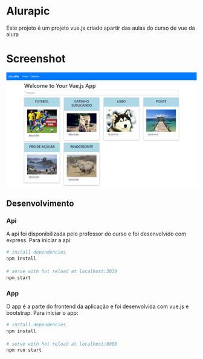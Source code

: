 # Alurapic

Este projeto é um projeto vue.js criado apartir das aulas do curso de vue da alura

# Screenshot

![Preview-Screens](./home.png)

## Desenvolvimento

### Api
A api foi disponibilizada pelo professor do curso e foi desenvolvido com express. Para iniciar a api:
``` bash
# install dependencies
npm install

# serve with hot reload at localhost:3030
npm start
```

### App
O app é a parte do frontend da aplicação e foi desenvolvida com vue.js e bootstrap. Para iniciar o app:
``` bash
# install dependencies
npm install

# serve with hot reload at localhost:8080
npm run start
```